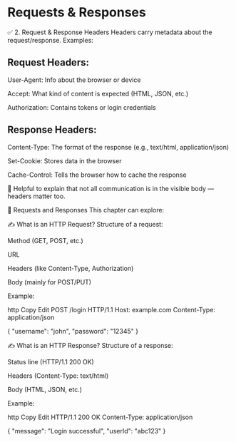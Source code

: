 #  Requests & Responses 

✅ 2. Request & Response Headers
Headers carry metadata about the request/response. Examples:

## Request Headers:
User-Agent: Info about the browser or device

Accept: What kind of content is expected (HTML, JSON, etc.)

Authorization: Contains tokens or login credentials




## Response Headers:
Content-Type: The format of the response (e.g., text/html, application/json)

Set-Cookie: Stores data in the browser

Cache-Control: Tells the browser how to cache the response

🔹 Helpful to explain that not all communication is in the visible body — headers matter too.



🔄 Requests and Responses
This chapter can explore:

✍️ What is an HTTP Request?
Structure of a request:

Method (GET, POST, etc.)

URL

Headers (like Content-Type, Authorization)

Body (mainly for POST/PUT)

Example:

http
Copy
Edit
POST /login HTTP/1.1
Host: example.com
Content-Type: application/json

{
  "username": "john",
  "password": "12345"
}



✍️ What is an HTTP Response?
Structure of a response:

Status line (HTTP/1.1 200 OK)

Headers (Content-Type: text/html)

Body (HTML, JSON, etc.)

Example:

http
Copy
Edit
HTTP/1.1 200 OK
Content-Type: application/json

{
  "message": "Login successful",
  "userId": "abc123"
}
